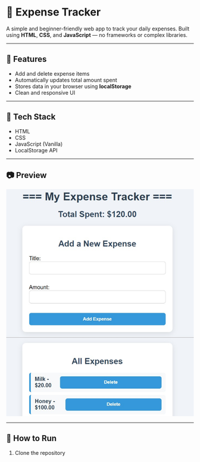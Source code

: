 # 💸 Expense Tracker

A simple and beginner-friendly web app to track your daily expenses. Built using **HTML**, **CSS**, and **JavaScript** — no frameworks or complex libraries.

---

## 📌 Features

- Add and delete expense items
- Automatically updates total amount spent
- Stores data in your browser using **localStorage**
- Clean and responsive UI

---

## 🧠 Tech Stack

- HTML
- CSS
- JavaScript (Vanilla)
- LocalStorage API

---

## 📷 Preview

![Screenshot](screen-shot.jpg) <!-- Add a screenshot if you'd like -->

---

## 🚀 How to Run

1. Clone the repository  
